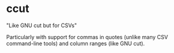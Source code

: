 # ccut
"Like GNU cut but for CSVs"

Particularly with support for commas in quotes (unlike many CSV command-line tools) and column ranges (like GNU cut).
